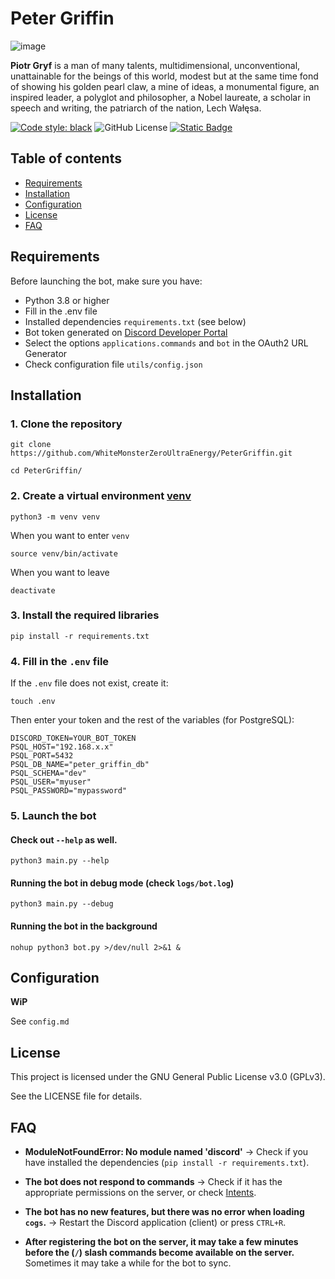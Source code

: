 # Peter Griffin

![image](https://cdn.discordapp.com/attachments/1387294678931734640/1405055696063565834/Piotr.jpg?ex=689d6f96&is=689c1e16&hm=572677b05b013f8fcb15b1c60bc4e603ba09f9d560fdf8ed56ae2dd3158005b0&)

**Piotr Gryf** is a man of many talents, multidimensional, unconventional, unattainable for the beings of this world, modest but at the same time fond of showing his golden pearl claw, a mine of ideas, a monumental figure, an inspired leader, a polyglot and philosopher, a Nobel laureate, a scholar in speech and writing, the patriarch of the nation, Lech Wałęsa.

[![Code style: black](https://img.shields.io/badge/code%20style-black-000000.svg)](https://github.com/psf/black)
![GitHub License](https://img.shields.io/github/license/WhiteMonsterZeroUltraEnergy/PeterGriffin)
[![Static Badge](https://img.shields.io/badge/discord.py-5865F2)](https://github.com/Rapptz/discord.py)


## Table of contents

- [Requirements](#Requirements)
- [Installation](#Installation)
- [Configuration](#Configuration)
- [License](#License)
- [FAQ](#FAQ)

## Requirements

Before launching the bot, make sure you have:

- Python 3.8 or higher
- Fill in the .env file
- Installed dependencies `requirements.txt` (see below)
- Bot token generated on [Discord Developer Portal](https://discord.com/developers/applications)
- Select the options `applications.commands` and `bot` in the OAuth2 URL Generator
- Check configuration file `utils/config.json`

## Installation

### 1. Clone the repository

```
git clone https://github.com/WhiteMonsterZeroUltraEnergy/PeterGriffin.git
```

```
cd PeterGriffin/
```

### 2. Create a virtual environment [venv](https://docs.python.org/3/library/venv.html)

```
python3 -m venv venv
```

When you want to enter `venv`
```
source venv/bin/activate
```

When you want to leave
```
deactivate
```

### 3. Install the required libraries

```
pip install -r requirements.txt
```

### 4. Fill in the `.env` file

If the `.env` file does not exist, create it:

```
touch .env
```

Then enter your token and the rest of the variables (for PostgreSQL):

```
DISCORD_TOKEN=YOUR_BOT_TOKEN
PSQL_HOST="192.168.x.x"
PSQL_PORT=5432
PSQL_DB_NAME="peter_griffin_db"
PSQL_SCHEMA="dev"
PSQL_USER="myuser"
PSQL_PASSWORD="mypassword"
```

### 5. Launch the bot

#### Check out `--help` as well.

```
python3 main.py --help
```

#### Running the bot in debug mode (check `logs/bot.log`)

```
python3 main.py --debug
```

#### Running the bot in the background

```
nohup python3 bot.py >/dev/null 2>&1 &
```

## Configuration

**WiP**

See `config.md`

## License

This project is licensed under the GNU General Public License v3.0 (GPLv3). 

See the LICENSE file for details.

## FAQ

- **ModuleNotFoundError: No module named 'discord'** → Check if you have installed the dependencies (`pip install -r requirements.txt`).

- **The bot does not respond to commands** → Check if it has the appropriate permissions on the server, or check [Intents](https://discord.com/developers/docs/developer-tools/community-resources#intent-calculators).

- **The bot has no new features, but there was no error when loading `cogs`.** → Restart the Discord application (client) or press `CTRL+R`.

- **After registering the bot on the server, it may take a few minutes before the (`/`) slash commands become available on the server.** Sometimes it may take a while for the bot to sync.
